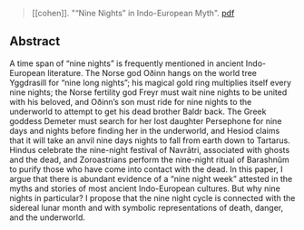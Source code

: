 > [[cohen]]. "“Nine Nights” in Indo-European Myth". [pdf](a/s-cohen2019.pdf)

## Abstract
A time span of “nine nights” is frequently mentioned in ancient Indo-European literature. The Norse god Oðinn hangs on the world tree Yggdrasill for “nine long nights”; his magical gold ring multiplies itself every nine nights; the Norse fertility god Freyr must wait nine nights to be united with his beloved, and Oðinn’s son must ride for nine nights to the underworld to attempt to get his dead brother Baldr back. The Greek goddess Demeter must search for her lost daughter Persephone for nine days and nights before finding her in the underworld, and Hesiod claims that it will take an anvil nine days nights to fall from earth down to Tartarus. Hindus celebrate the nine-night festival of Navrātri, associated with ghosts and the dead, and Zoroastrians perform the nine-night ritual of Barashnûm to purify those who have come into contact with the dead. In this paper, I argue that there is abundant evidence of a “nine night week” attested in the myths and stories of most ancient Indo-European cultures. But why nine nights in particular? I propose that the nine night cycle is connected with the sidereal lunar month and with symbolic representations of death, danger, and the underworld.